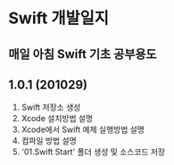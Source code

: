 # Swift 개발일지

## 매일 아침 Swift 기초 공부용도


## 1.0.1 (201029)
1. Swift 저장소 생성
2. Xcode 설치방법 설명
3. Xcode에서 Swift 예제 실행방법 설명
4. 컴파일 방법 설명
5. '01.Swift Start' 폴더 생성 및 소스코드 저장
